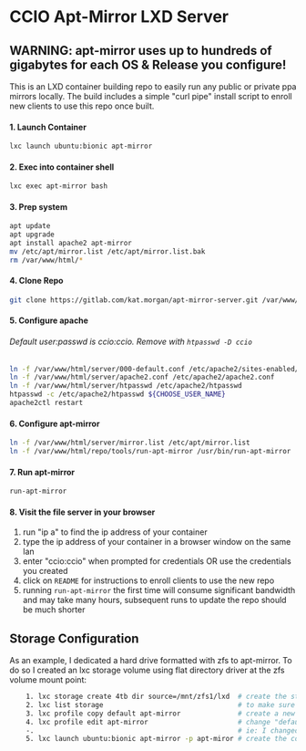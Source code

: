 # CCIO Apt-Mirror LXD Server
## WARNING: apt-mirror uses up to hundreds of gigabytes for each OS & Release you configure!
This is an LXD container building repo to easily run any public or private ppa mirrors locally. The build includes a simple "curl pipe" install script to enroll new clients to use this repo once built.

#### 1. Launch Container
````sh
lxc launch ubuntu:bionic apt-mirror
````

#### 2. Exec into container shell
````sh
lxc exec apt-mirror bash
````

#### 3. Prep system
````sh
apt update
apt upgrade
apt install apache2 apt-mirror
mv /etc/apt/mirror.list /etc/apt/mirror.list.bak
rm /var/www/html/*
````

#### 4. Clone Repo
````sh
git clone https://gitlab.com/kat.morgan/apt-mirror-server.git /var/www/html/
````

#### 5. Configure apache
###### Default user:passwd is ccio:ccio. Remove with `htpasswd -D ccio`
````sh
ln -f /var/www/html/server/000-default.conf /etc/apache2/sites-enabled/000-default.conf
ln -f /var/www/html/server/apache2.conf /etc/apache2/apache2.conf
ln -f /var/www/html/server/htpasswd /etc/apache2/htpasswd
htpasswd -c /etc/apache2/htpasswd ${CHOOSE_USER_NAME}
apache2ctl restart
````

#### 6. Configure apt-mirror
````sh
ln -f /var/www/html/server/mirror.list /etc/apt/mirror.list
ln -f /var/www/html/repo/tools/run-apt-mirror /usr/bin/run-apt-mirror
````

#### 7. Run apt-mirror 
````sh
run-apt-mirror
````

#### 8. Visit the file server in your browser
  1. run "ip a" to find the ip address of your container
  2. type the ip address of your container in a browser window on the same lan
  3. enter "ccio:ccio" when prompted for credentials OR use the credentials you created
  4. click on `README` for instructions to enroll clients to use the new repo
  5. running `run-apt-mirror` the first time will consume significant bandwidth and may take many hours, subsequent runs to update the repo should be much shorter

## Storage Configuration
As an example, I dedicated a hard drive formatted with zfs to apt-mirror. To do so I created an lxc storage volume using flat directory driver at the zfs volume mount point:
````sh
    1. lxc storage create 4tb dir source=/mnt/zfs1/lxd  # create the storage volume
    2. lxc list storage                                 # to make sure the volume was created
    3. lxc profile copy default apt-mirror              # create a new lxd profile for apt-mirror
    4. lxc profile edit apt-mirror                      # change "default" to your new storage volume name
    -.                                                  # ie: I changed "default" to "4tb"
    5. lxc launch ubuntu:bionic apt-mirror -p apt-miror # create the container with the profile "apt-mirror"
````
